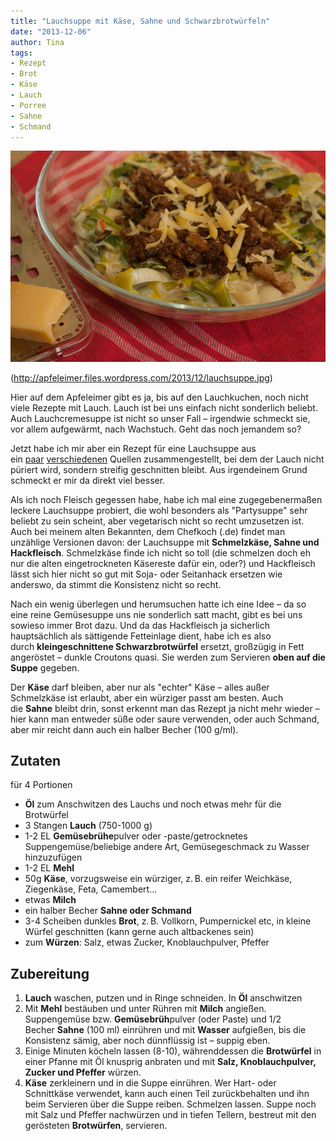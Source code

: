 ```yaml
---
title: "Lauchsuppe mit Käse, Sahne und Schwarzbrotwürfeln"
date: "2013-12-06" 
author: Tina
tags:
- Rezept
- Brot
- Käse
- Lauch
- Porree
- Sahne
- Schmand
---
```

![lauchsuppe](images/lauchsuppe.jpg)

(http://apfeleimer.files.wordpress.com/2013/12/lauchsuppe.jpg)

Hier auf dem Apfeleimer gibt es ja, bis auf den Lauchkuchen, noch nicht viele Rezepte mit Lauch. Lauch ist bei uns einfach nicht sonderlich beliebt. Auch Lauchcremesuppe ist nicht so unser Fall – irgendwie schmeckt sie, vor allem aufgewärmt, nach Wachstuch. Geht das noch jemandem so?

Jetzt habe ich mir aber ein Rezept für eine Lauchsuppe aus ein [paar](http://www.kuechengoetter.de/rezepte/Suppen/Lauch-Kaese-Suppe-mit-Brot-6112924.html) [verschiedenen](http://barbaras-spielwiese.blogspot.de/2008/01/lauchsuppe-mit-walnuss-crotons.html) Quellen zusammengestellt, bei dem der Lauch nicht püriert wird, sondern streifig geschnitten bleibt. Aus irgendeinem Grund schmeckt er mir da direkt viel besser.

Als ich noch Fleisch gegessen habe, habe ich mal eine zugegebenermaßen leckere Lauchsuppe probiert, die wohl besonders als "Partysuppe" sehr beliebt zu sein scheint, aber vegetarisch nicht so recht umzusetzen ist. Auch bei meinem alten Bekannten, dem Chefkoch (.de) findet man unzählige Versionen davon: der Lauchsuppe mit **Schmelzkäse, Sahne und Hackfleisch**. Schmelzkäse finde ich nicht so toll (die schmelzen doch eh nur die alten eingetrockneten Käsereste dafür ein, oder?) und Hackfleisch lässt sich hier nicht so gut mit Soja- oder Seitanhack ersetzen wie anderswo, da stimmt die Konsistenz nicht so recht.

Nach ein wenig überlegen und herumsuchen hatte ich eine Idee – da so eine reine Gemüsesuppe uns nie sonderlich satt macht, gibt es bei uns sowieso immer Brot dazu. Und da das Hackfleisch ja sicherlich hauptsächlich als sättigende Fetteinlage dient, habe ich es also durch **kleingeschnittene Schwarzbrotwürfel** ersetzt, großzügig in Fett angeröstet – dunkle Croutons quasi. Sie werden zum Servieren **oben auf die Suppe** gegeben.

Der **Käse** darf bleiben, aber nur als "echter" Käse – alles außer Schmelzkäse ist erlaubt, aber ein würziger passt am besten. Auch die **Sahne** bleibt drin, sonst erkennt man das Rezept ja nicht mehr wieder – hier kann man entweder süße oder saure verwenden, oder auch Schmand, aber mir reicht dann auch ein halber Becher (100 g/ml).

## Zutaten

für 4 Portionen

- **Öl** zum Anschwitzen des Lauchs und noch etwas mehr für die Brotwürfel
- 3 Stangen **Lauch** (750-1000 g)
- 1-2 EL **Gemüsebrühe**pulver oder -paste/getrocknetes Suppengemüse/beliebige andere Art, Gemüsegeschmack zu Wasser hinzuzufügen
- 1-2 EL **Mehl**
- 50g **Käse**, vorzugsweise ein würziger, z. B. ein reifer Weichkäse, Ziegenkäse, Feta, Camembert...
- etwas **Milch**
- ein halber Becher **Sahne oder Schmand**
- 3-4 Scheiben dunkles **Brot**, z. B. Vollkorn, Pumpernickel etc, in kleine Würfel geschnitten (kann gerne auch altbackenes sein)
- zum **Würzen**: Salz, etwas Zucker, Knoblauchpulver, Pfeffer

## Zubereitung

1. **Lauch** waschen, putzen und in Ringe schneiden. In **Öl** anschwitzen
2. Mit **Mehl** bestäuben und unter Rühren mit **Milch** angießen. Suppengemüse bzw. **Gemüsebrüh**pulver (oder Paste) und 1/2 Becher **Sahne** (100 ml) einrühren und mit **Wasser** aufgießen, bis die Konsistenz sämig, aber noch dünnflüssig ist – suppig eben.
3. Einige Minuten köcheln lassen (8-10), währenddessen die **Brotwürfel** in einer Pfanne mit Öl knusprig anbraten und mit **Salz, Knoblauchpulver, Zucker und Pfeffer** würzen.
4. **Käse** zerkleinern und in die Suppe einrühren. Wer Hart- oder Schnittkäse verwendet, kann auch einen Teil zurückbehalten und ihn beim Servieren über die Suppe reiben. Schmelzen lassen. Suppe noch mit Salz und Pfeffer nachwürzen und in tiefen Tellern, bestreut mit den gerösteten **Brotwürfen**, servieren.
